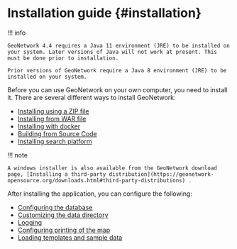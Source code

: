 # Installation guide {#installation}

!!! info

    GeoNetwork 4.4 requires a Java 11 environment (JRE) to be installed on your system. Later versions of Java will not work at present. This must be done prior to installation.

    Prior versions of GeoNetwork require a Java 8 environment (JRE) to be installed on your system.

Before you can use GeoNetwork on your own computer, you need to install it. There are several different ways to install GeoNetwork:

-   [Installing using a ZIP file](installing-from-zip.md)
-   [Installing from WAR file](installing-from-war-file.md)
-   [Installing with docker](installing-with-docker.md)
-   [Building from Source Code](installing-from-source-code.md)
-   [Installing search platform](installing-index.md)

!!! note

    A windows installer is also available from the GeoNetwork download page, [Installing a third-party distribution](https://geonetwork-opensource.org/downloads.html#third-party-distributions) .


After installing the application, you can configure the following:

-   [Configuring the database](configuring-database.md)
-   [Customizing the data directory](customizing-data-directory.md)
-   [Logging](logging.md)
-   [Configuring printing of the map](map-print-setup.md)
-   [Loading templates and sample data](loading-samples.md)
